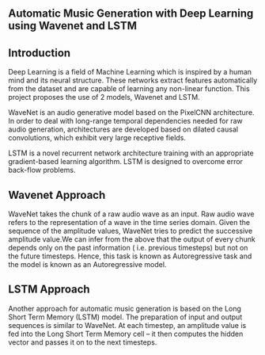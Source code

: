 
<br />
<p align="center">
  <h2>Automatic Music Generation with Deep Learning using Wavenet and LSTM</h3>
</p>



<!-- ABOUT THE PROJECT -->
## Introduction

Deep Learning is a field of Machine Learning which is inspired by a human mind and its neural structure. These networks extract features automatically from the dataset and are capable of learning any non-linear function. 
This project proposes the use of 2 models, Wavenet and LSTM.


WaveNet is an audio generative model based on the PixelCNN architecture. In order to deal with long-range temporal dependencies needed for raw audio generation, architectures are developed based on dilated causal convolutions, which exhibit very large receptive fields.


LSTM is a novel recurrent network architecture training with an appropriate gradient-based learning algorithm. LSTM is designed to overcome error back-flow problems.



## Wavenet Approach

WaveNet takes the chunk of a raw audio wave as an input. Raw audio wave refers to the representation of a wave in the time series domain. Given the sequence of the amplitude values, WaveNet tries to predict the successive amplitude value.We can infer from the above that the output of every chunk depends only on the past information ( i.e. previous timesteps) but not on the future timesteps. Hence, this task is known as Autoregressive task and the model is known as an Autoregressive model.

## LSTM Approach
Another approach for automatic music generation is based on the Long Short Term Memory (LSTM) model. The preparation of input and output sequences is similar to WaveNet. At each timestep, an amplitude value is fed into the Long Short Term Memory cell – it then computes the hidden vector and passes it on to the next timesteps.


